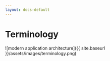 ```yaml
---
layout: docs-default
---
```


# Terminology

![modern application architecture]({{ site.baseurl }}/assets/images/terminology.png)